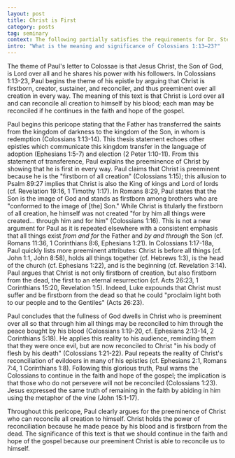 ```yaml
---
layout: post
title: Christ is First
category: posts
tag: seminary
context: The following partially satisfies the requirements for Dr. Steven McKinion's Biblical Hermeneutics class at Southeastern Baptist Theological Seminary.
intro: "What is the meaning and significance of Colossians 1:13–23?"
---
```


The theme of Paul's letter to Colossae is that Jesus Christ, the Son of God, is Lord over all and he shares his power with his followers. In Colossians 1:13-23, Paul begins the theme of his epistle by arguing that Christ is firstborn, creator, sustainer, and reconciler, and thus preeminent over all creation in every way. The meaning of this text is that Christ is Lord over all and can reconcile all creation to himself by his blood; each man may be reconciled if he continues in the faith and hope of the gospel.

Paul begins this pericope stating that the Father has transferred the saints from the kingdom of darkness to the kingdom of the Son, in whom is redemption (Colossians 1:13-14). This thesis statement echoes other epistles which communicate this kingdom transfer in the language of adoption (Ephesians 1:5-7) and election (2 Peter 1:10-11). From this statement of transference, Paul explains the preeminence of Christ by showing that he is first in every way. Paul claims that Christ is preeminent because he is the "firstborn of all creation" (Colossians 1:15); this allusion to Psalm 89:27 implies that Christ is also the King of kings and Lord of lords (cf. Revelation 19:16, 1 Timothy 1:17). In Romans 8:29, Paul states that the Son is the image of God and stands as firstborn among brothers who are "conformed to the image of [the] Son." While Christ is titularly the firstborn of all creation, he himself was not created "for by him all things were created... through him and for him" (Colossians 1:16). This is not a new argument for Paul as it is repeated elsewhere with a consistent emphasis that all things exist *from and for* the Father and *by and through* the Son (cf. Romans 11:36, 1 Corinthians 8:6, Ephesians 1:21). In Colossians 1:17-18a, Paul quickly lists more preeminent attributes: Christ is before all things (cf. John 1:1, John 8:58), holds all things together (cf. Hebrews 1:3), is the head of the church (cf. Ephesians 1:22), and is the beginning (cf. Revelation 3:14). Paul argues that Christ is not only firstborn of creation, but also firstborn from the dead, the first to an eternal resurrection (cf. Acts 26:23, 1 Corinthians 15:20, Revelation 1:5). Indeed, Luke expounds that Christ must suffer and be firstborn from the dead so that he could "proclaim light both to our people and to the Gentiles" (Acts 26:23).

Paul concludes that the fullness of God dwells in Christ who is preeminent over all so that through him all things may be reconciled to him through the peace bought by his blood (Colossians 1:19-20, cf. Ephesians 2:13-14, 2 Corinthians 5:18). He applies this reality to his audience, reminding them that they were once evil, but are now reconciled to Christ "in his body of flesh by his death" (Colossians 1:21-22). Paul repeats the reality of Christ's reconciliation of evildoers in many of his epistles (cf. Ephesians 2:1, Romans 7:4, 1 Corinthians 1:8). Following this glorious truth, Paul warns the Colossians to continue in the faith and hope of the gospel; the implication is that those who do not persevere will not be reconciled (Colossians 1:23). Jesus expressed the same truth of remaining in the faith by abiding in him using the metaphor of the vine (John 15:1-17).

Throughout this pericope, Paul clearly argues for the preeminence of Christ who can reconcile all creation to himself. Christ holds the power of reconciliation because he made peace by his blood and is firstborn from the dead. The significance of this text is that we should continue in the faith and hope of the gospel because our preeminent Christ is able to reconcile us to himself.
